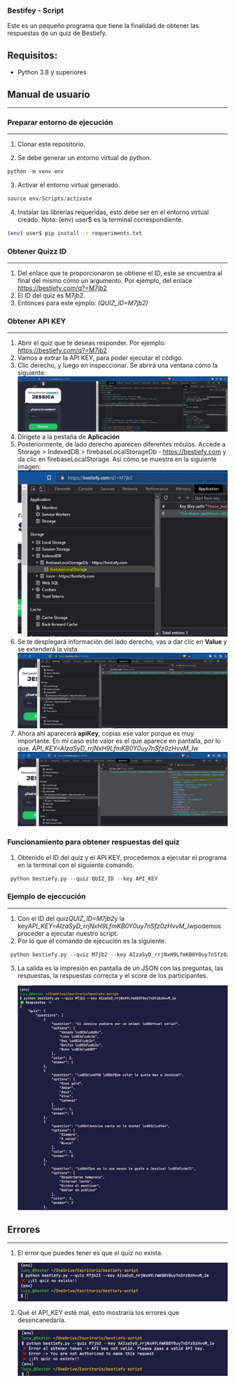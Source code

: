 ### Bestifey - Script
Este es un pequeño programa que tiene la finalidad de obtener las respuestas de un quiz de Bestiefy.

## Requisitos:
* Python 3.8 y superiores 

## Manual de usuario
---

### Preparar entorno de ejecución
___
1. Clonar este repositorio.

2. Se debe generar un entorno virtual de python.
```python
python -m venv env

```
3. Activar el entorno virtual generado.

```python
source env/Scripts/activate
```

4. Instalar las librerías requeridas, esto debe ser en el entorno virtual creado.
   Nota: (env) user$ es la terminal correspondiente.
   
```bash
(env) user$ pip install -r requeriments.txt
```
### Obtener Quizz ID
___
1. Del enlace que te proporcionaron se obtiene el ID, este se encuentra al final del mismo cómo un argumento. Por ejemplo, del enlace https://bestiefy.com/q?=M7jb2
2. El ID del quiz es M7jb2.
3. Entonces para este ejmplo: *(QUIZ_ID=M7jb2)*
   
### Obtener API KEY
___
1. Abrir el quiz que te deseas responder. Por ejemplo: https://bestiefy.com/q?=M7jb2
2. Vamos a extrar la API KEY, para poder ejecutar el código. 
3. Clic derecho, y luego en inspeccionar. Se abrirá una ventana cómo la siguiente: 
    ![Inspeccionar elemento](images/1.jpg)
4. Dirigete a la pestaña de **Aplicación**   
5. Posteriormente, de lado derecho aparecen diferentes móulos. Accede a Storage > IndexedDB > firebaseLocalStorageDb - https://bestiefy.com y da clic en firebaseLocalStorage. Así cómo se muestra en la siguiente imagen:
    ![firebaseLocalStorage](images/2.jpg)
7. Se te desplegará información del lado derecho, vas a dar clic en **Value** y se extenderá la vista. 
    ![Values](images/3.jpg)
8. Ahora ahí aparecerá **apiKey**, copias ese valor porque es muy importante. En mi caso este valor es el que aparece en pantalla, por lo que.
   *API_KEY=AIzaSyD_rrjNxH9LfmKB0Y0uy7nSfz0zHvvM_Iw*
    ![API_KEY](images/4.jpg)

### Funcionamiento para obtener respuestas del quiz

1. Obtenido el ID del quiz y el API KEY, procedemos a ejecutar el programa en la terminal con el siguiente comando.
```python
 python bestiefy.py --quiz QUIZ_ID --key API_KEY
 ```
### Ejemplo de ejeccución
___
1. Con el ID del quiz*QUIZ_ID=M7jb2*y la key*API_KEY=AIzaSyD_rrjNxH9LfmKB0Y0uy7nSfz0zHvvM_Iw*podemos proceder a ejecutar nuestro script.
2. Por lo que el comando de ejecución es la siguiente.
```python
 python bestiefy.py --quiz M7jb2 --key AIzaSyD_rrjNxH9LfmKB0Y0uy7nSfz0zHvvM_Iw
```

3. La salida es la impresión en pantalla de un JSON con las preguntas, las respuestas, la respuestas correcta y el score de los participantes.

    ![Ejemplo de salida](images/5.jpg)

## Errores
___

1. El error que puedes tener es que el quiz no exista.
   
    ![Quiz no encontrado](images/6.jpg)
2. Qué el API_KEY esté mal, esto mostraría los errores que desencanedaría.
   
    ![Quiz no encontrado](images/7.jpg)
